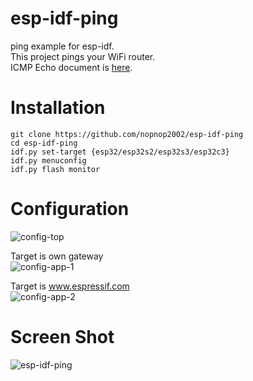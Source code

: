 # esp-idf-ping
ping example for esp-idf.   
This project pings your WiFi router.   
ICMP Echo document is [here](https://docs.espressif.com/projects/esp-idf/en/latest/esp32/api-reference/protocols/icmp_echo.html).   

# Installation
```
git clone https://github.com/nopnop2002/esp-idf-ping
cd esp-idf-ping
idf.py set-target {esp32/esp32s2/esp32s3/esp32c3}
idf.py menuconfig
idf.py flash monitor
```

# Configuration
![config-top](https://user-images.githubusercontent.com/6020549/142784392-17edc93c-f642-45a3-a6d7-82d013f34ff8.jpg)

Target is own gateway   
![config-app-1](https://user-images.githubusercontent.com/6020549/183223688-984ddd77-dd58-4a47-9925-2b78dcdaf8e5.jpg)

Target is www.espressif.com   
![config-app-2](https://user-images.githubusercontent.com/6020549/183223692-9a39550c-0270-42a3-8bbd-b2d6b882b40a.jpg)

# Screen Shot
![esp-idf-ping](https://user-images.githubusercontent.com/6020549/183223706-f3e5b641-0ad7-4da7-8b9f-ab959c2b41c8.jpg)


